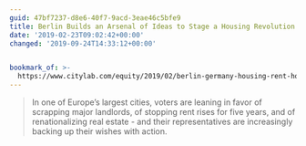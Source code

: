```yaml
---
guid: 47bf7237-d8e6-40f7-9acd-3eae46c5bfe9
title: Berlin Builds an Arsenal of Ideas to Stage a Housing Revolution
date: '2019-02-23T09:02:42+00:00'
changed: '2019-09-24T14:33:12+00:00'


bookmark_of: >-
  https://www.citylab.com/equity/2019/02/berlin-germany-housing-rent-how-much-price-landlord-policies/582898/
---
```


> In one of Europe’s largest cities, voters are leaning in favor of scrapping major landlords, of stopping rent rises for five years, and of renationalizing real estate - and their representatives are increasingly backing up their wishes with action.
